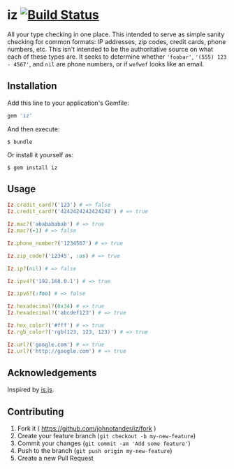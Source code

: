 # iz [![Build Status](https://travis-ci.org/johnotander/iz.svg?master)](https://travis-ci.org/johnotander/iz)

All your type checking in one place. This intended to serve as simple sanity checking for
common formats: IP addresses, zip codes, credit cards, phone numbers, etc. This isn't
intended to be the authoritative source on what each of these types are. It seeks to determine
whether `'foobar'`, `'(555) 123 - 4567'`, and `nil` are phone numbers, or if `wefwef` looks
like an email.

## Installation

Add this line to your application's Gemfile:

```ruby
gem 'iz'
```

And then execute:

    $ bundle

Or install it yourself as:

    $ gem install iz

## Usage

```ruby
Iz.credit_card?('123') # => false
Iz.credit_card?('4242424242424242') # => true

Iz.mac?('ababababab') # => true
Iz.mac?(-1) # => false

Iz.phone_number?('1234567') # => true

Iz.zip_code?('12345', :us) # => true

Iz.ip?(nil) # => false

Iz.ipv4?('192.168.0.1') # => true

Iz.ipv6?(:foo) # => false

Iz.hexadecimal?(0x34) # => true
Iz.hexadecimal?('abcdef123') # => true

Iz.hex_color?('#fff') # => true
Iz.rgb_color?('rgb(123, 123, 123)') # => true

Iz.url?('google.com') # => true
Iz.url?('http://google.com') # => true
```

## Acknowledgements

Inspired by [is.js](https://github.com/arasatasaygin/is.js).

## Contributing

1. Fork it ( https://github.com/johnotander/iz/fork )
2. Create your feature branch (`git checkout -b my-new-feature`)
3. Commit your changes (`git commit -am 'Add some feature'`)
4. Push to the branch (`git push origin my-new-feature`)
5. Create a new Pull Request
